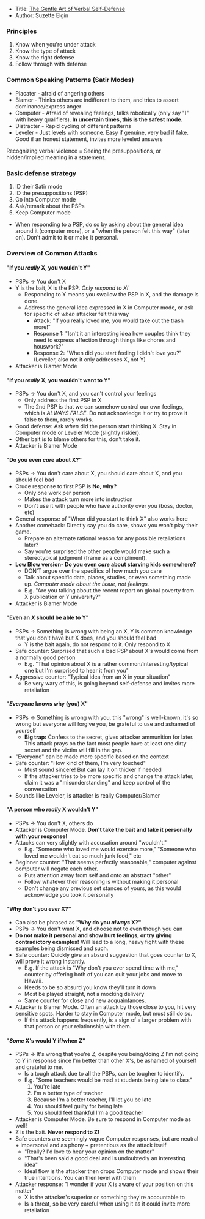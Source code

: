 * Title: [The Gentle Art of Verbal Self-Defense](https://www.amazon.com/Gentle-Art-Verbal-Self-Defense/dp/0880290307?SubscriptionId=AKIAILSHYYTFIVPWUY6Q&tag=duckduckgo-ffab-20&linkCode=xm2&camp=2025&creative=165953&creativeASIN=0880290307)
* Author: Suzette Elgin

### Principles

1. Know when you're under attack
2. Know the type of attack
3. Know the right defense
4. Follow through with defense

### Common Speaking Patterns (Satir Modes)

* Placater - afraid of angering others
* Blamer - Thinks others are indifferent to them, and tries to assert dominance/express anger
* Computer - Afraid of revealing feelings, talks robotically (only say "I" with heavy qualifiers). **In uncertain times, this is the safest mode.**
* Distracter - Rapid cycling of different patterns
* Leveler - Just levels with someone. Easy if genuine, very bad if fake. Good if an honest statement, invites more leveled answers


Recognizing verbal violence = Seeing the presuppositions, or hidden/implied meaning in a statement.

### Basic defense strategy

1. ID their Satir mode
2. ID the presuppositions (PSP)
3. Go into Computer mode
4. Ask/remark about the PSPs
5. Keep Computer mode

- When responding to a PSP, do so by asking about the general idea around it (computer more), or a "when the person felt this way" (later on). Don't admit to it or make it personal.

### Overview of Common Attacks

#### "If you _really_ X, you wouldn't Y"

* PSPs -> You don't X
* Y is the bait, X is the PSP. *Only respond to X!*
  - Responding to Y means you swallow the PSP in X, and the damage is done.
  - Address the general idea expressed in X in Computer mode, or ask for specific of *when* attacker felt this way
    - Attack: "If you really loved me, you would take out the trash more!"
    - Response 1: "Isn't it an interesting idea how couples think they need to express affection through things like chores and houswork?"
    - Response 2: "When did you start feeling I didn't love you?" (Leveller, also not it only addresses X, not Y)
* Attacker is Blamer Mode

#### "If you _really_ X, you wouldn't want to Y"

* PSPs -> You don't X, and you can't control your feelings
     * Only address the first PSP in X
     * The 2nd PSP is that we can somehow control our own feelings, which is *ALWAYS FALSE*. Do not acknowledge it or try to prove it false to them, rarely works.
* Good defense: Ask *when* did the person start thinking X. Stay in Computer mode or Leveler Mode (slightly riskier).
* Other bait is to blame others for this, don't take it.
* Attacker is Blamer Mode

#### "Do you even _care_ about X?"

* PSPs -> You don't care about X, you should care about X, and you should feel bad
* Crude response to first PSP is **No, why?**
  * Only one work per person
  * Makes the attack turn more into instruction
  * Don't use it with people who have authority over you (boss, doctor, etc)
* General response of "When did you start to think X" also works here
* Another comeback: Directly say you do care, shows you won't play their game.
  * Prepare an alternate rational reason for any possible retaliations later?
  * Say you're surprised the other people would make such a stereotypical judgment (frame as a compliment).
* **Low Blow version- Do you even _care_ about starving kids somewhere?**
  * DON'T argue over the specifics of how much you care
  * Talk about specific data, places, studies, or even something made up. *Computer mode about the issue, not feelings.*
  * E.g. "Are you talking about the recent report on global poverty from X publication or Y university?"
* Attacker is Blamer Mode

#### "Even an _X_ should be able to Y"

* PSPs -> Something is wrong with being an X, Y is common knowledge that you don't have but X does, and you should feel bad
  * Y is the bait again, do not respond to it. Only respond to X
* Safe counter: Surprised that such a bad PSP about X's would come from a normally good person
  * E.g. "That opinion about X is a rather common/interesting/typical one but I'm surprised to hear it from you"
* Aggressive counter: "Typical idea from an X in your situation"
  * Be very wary of this, is going beyond self-defense and invites more retaliation

#### "_Everyone_ knows why (you) X"

* PSPs -> Something is wrong with you, this "wrong" is well-known, it's so wrong but everyone will forgive you, be grateful to use and ashamed of yourself
  * **Big trap:** Confess to the secret, gives attacker ammunition for later. This attack prays on the fact most people have at least one dirty secret and the victim will fill in the gap.
* "Everyone" can be made more specific based on the context
* Safe counter: "How kind of them, I'm very touched"
  * Must sound sincere! But can lay it on thicker if needed
  * If the attacker tries to be more specific and change the attack later, claim it was a "misunderstanding" and keep control of the conversation
* Sounds like Leveler, is attacker is really Computer/Blamer

#### "A person who _really_ X wouldn't Y"

* PSPs -> You don't X, others do
* Attacker is Computer Mode. **Don't take the bait and take it personally with your response!**
* Attacks can very slightly with accusation around "wouldn't."
  * E.g. "Someone who loved me would exercise more," "Someone who loved me wouldn't eat so much junk food," etc
* Beginner counter: "That seems perfectly reasonable," computer against computer will negate each other.
  * Puts attention away from self and onto an abstract "other"
  * Follow whatever their reasoning is without making it personal
  * Don't change any previous set stances of yours, as this would acknowledge you took it personally

#### "Why don't you _ever_ X?"
* Can also be phrased as **"Why do you _always_ X?"**
* PSPs -> You don't want X, and choose not to even though you can
* **Do not make it personal and show hurt feelings, or try giving contradictory examples!** Will lead to a long, heavy fight with these examples being dismissed and such.
* Safe counter: Quickly give an absurd suggestion that goes counter to X, will prove it wrong instantly.
  * E.g. If the attack is "Why don't you ever spend time with me," counter by offering both of you can quit your jobs and move to Hawaii.
  * Needs to be so absurd you know they'll turn it down
  * Most be played straight, not a mocking delivery
  * Same counter for close and new acquaintances.
* Attacker is Blamer Mode. Often an attack by those close to you, hit very sensitive spots. Harder to stay in Computer mode, but must still do so.
  * If this attack happens frequently, is a sign of a larger problem with that person or your relationship with them.

#### "_Some_ X's would Y if/when Z"
* PSPs -> It's wrong that you're Z, despite you being/doing Z I'm not going to Y in response since I'm better than other X's, be ashamed of yourself and grateful to me.
  * Is a tough attack due to all the PSPs, can be tougher to identify.
  * E.g. "Some teachers would be mad at students being late to class"
      1. You're late
      2. I'm a better type of teacher
      3. Because I'm a better teacher, I'll let you be late
      4. You should feel guilty for being late
      5. You should feel thankful I'm a good teacher
* Attacker is Computer Mode. Be sure to respond in Computer mode as well!
* Z is the bait. **Never respond to Z!**
* Safe counters are seemingly vague Computer responses, but are neutral + impersonal and as phony + pretentious as the attack itself
  - "Really? I'd love to hear your opinion on the matter"
  - "That's been said a good deal and is undoubtedly an interesting idea"
  - Ideal flow is the attacker then drops Computer mode and shows their true intentions. You can then level with them
* Attacker response: "I wonder if your X is aware of your position on this matter"
  - X is the attacker's superior or something they're accountable to
  - Is a threat, so be very careful when using it as it could invite more retaliation
